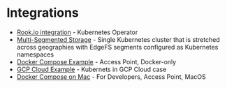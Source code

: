 # Integrations

* [Rook.io integration](https://rook.io/docs/rook/master/edgefs-storage.html) - Kubernetes Operator
* [Multi-Segmented Storage](https://medium.com/edgefs/multi-segment-distributed-storage-for-kubernetes-fd01e13887d1) - Single Kubernetes cluster that is stretched across geographies with EdgeFS segments configured as Kubernetes namespaces
* [Docker Compose Example](https://medium.com/edgefs/dockerized-single-node-edgefs-with-geo-transparent-s3-nfs-access-2fef221c3517) - Access Point, Docker-only
* [GCP Cloud Example](https://medium.com/edgefs/edgefs-cluster-with-rook-in-google-cloud-2dabe954cda6) - Kubernets in GCP Cloud case
* [Docker Compose on Mac](https://medium.com/edgefs/data-geo-transparency-with-edgefs-on-mac-for-developers-58d95f8672de) - For Developers, Access Point, MacOS

